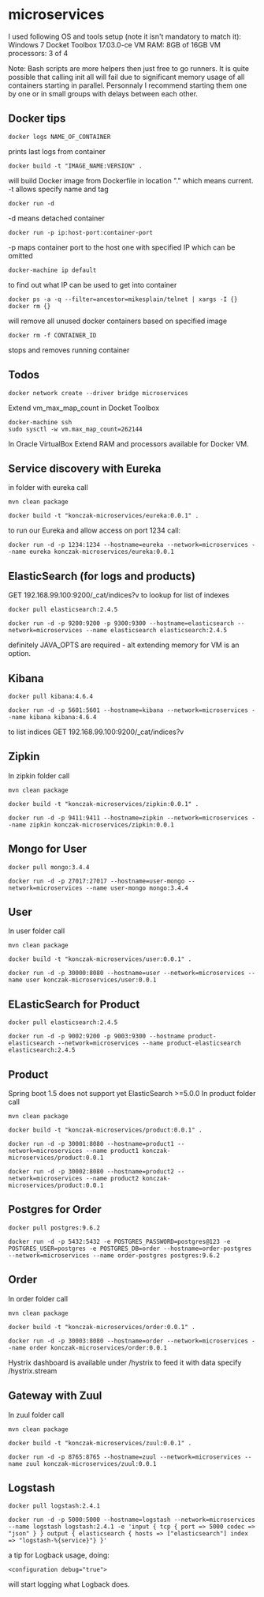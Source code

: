 # microservices

I used following OS and tools setup (note it isn't mandatory to match it):
Windows 7
Docket Toolbox 17.03.0-ce
VM RAM: 8GB of 16GB
VM processors: 3 of 4

Note: Bash scripts are more helpers then just free to go runners. It is quite possible that calling init all will fail due to significant memory usage of all containers starting in parallel. Personnaly I recommend starting them one by one or in small groups with delays between each other.

## Docker tips

~~~
docker logs NAME_OF_CONTAINER
~~~

prints last logs from container

~~~
docker build -t "IMAGE_NAME:VERSION" .
~~~

will build Docker image from Dockerfile in location "." which means current.
-t allows specify name and tag

~~~
docker run -d
~~~

-d means detached container

~~~
docker run -p ip:host-port:container-port
~~~

-p maps container port to the host one with specified IP which can be omitted

~~~
docker-machine ip default
~~~

to find out what IP can be used to get into container

~~~
docker ps -a -q --filter=ancestor=mikesplain/telnet | xargs -I {} docker rm {}
~~~
will remove all unused docker containers based on specified image

~~~
docker rm -f CONTAINER_ID
~~~
stops and removes running container

## Todos

~~~
docker network create --driver bridge microservices
~~~

Extend vm_max_map_count in Docket Toolbox

~~~
docker-machine ssh
sudo sysctl -w vm.max_map_count=262144
~~~

In Oracle VirtualBox
Extend RAM and processors available for Docker VM.

## Service discovery with Eureka

in folder with eureka call

~~~
mvn clean package
~~~

~~~
docker build -t "konczak-microservices/eureka:0.0.1" .
~~~

to run our Eureka and allow access on port 1234 call:

~~~
docker run -d -p 1234:1234 --hostname=eureka --network=microservices --name eureka konczak-microservices/eureka:0.0.1
~~~

## ElasticSearch (for logs and products)

GET 192.168.99.100:9200/_cat/indices?v
	to lookup for list of indexes

~~~
docker pull elasticsearch:2.4.5
~~~

~~~
docker run -d -p 9200:9200 -p 9300:9300 --hostname=elasticsearch --network=microservices --name elasticsearch elasticsearch:2.4.5
~~~

definitely JAVA_OPTS are required - alt extending memory for VM is an option.

## Kibana

~~~
docker pull kibana:4.6.4
~~~

~~~
docker run -d -p 5601:5601 --hostname=kibana --network=microservices --name kibana kibana:4.6.4
~~~

to list indices GET 192.168.99.100:9200/_cat/indices?v

## Zipkin
In zipkin folder call

~~~
mvn clean package
~~~

~~~
docker build -t "konczak-microservices/zipkin:0.0.1" .
~~~

~~~
docker run -d -p 9411:9411 --hostname=zipkin --network=microservices --name zipkin konczak-microservices/zipkin:0.0.1
~~~

## Mongo for User
~~~
docker pull mongo:3.4.4
~~~

~~~
docker run -d -p 27017:27017 --hostname=user-mongo --network=microservices --name user-mongo mongo:3.4.4
~~~

## User
In user folder call

~~~
mvn clean package
~~~

~~~
docker build -t "konczak-microservices/user:0.0.1" .
~~~

~~~
docker run -d -p 30000:8080 --hostname=user --network=microservices --name user konczak-microservices/user:0.0.1
~~~

## ELasticSearch for Product
~~~
docker pull elasticsearch:2.4.5
~~~

~~~
docker run -d -p 9002:9200 -p 9003:9300 --hostname product-elasticsearch --network=microservices --name product-elasticsearch elasticsearch:2.4.5
~~~

## Product
Spring boot 1.5 does not support yet ElasticSearch >=5.0.0
In product folder call

~~~
mvn clean package
~~~

~~~
docker build -t "konczak-microservices/product:0.0.1" .
~~~

~~~
docker run -d -p 30001:8080 --hostname=product1 --network=microservices --name product1 konczak-microservices/product:0.0.1
~~~

~~~
docker run -d -p 30002:8080 --hostname=product2 --network=microservices --name product2 konczak-microservices/product:0.0.1
~~~

## Postgres for Order

~~~
docker pull postgres:9.6.2
~~~

~~~
docker run -d -p 5432:5432 -e POSTGRES_PASSWORD=postgres@123 -e POSTGRES_USER=postgres -e POSTGRES_DB=order --hostname=order-postgres --network=microservices --name order-postgres postgres:9.6.2
~~~

## Order
In order folder call

~~~
mvn clean package
~~~

~~~
docker build -t "konczak-microservices/order:0.0.1" .
~~~

~~~
docker run -d -p 30003:8080 --hostname=order --network=microservices --name order konczak-microservices/order:0.0.1
~~~

Hystrix dashboard is available under /hystrix to feed it with data specify /hystrix.stream

## Gateway with Zuul
In zuul folder call

~~~
mvn clean package
~~~

~~~
docker build -t "konczak-microservices/zuul:0.0.1" .
~~~

~~~
docker run -d -p 8765:8765 --hostname=zuul --network=microservices --name zuul konczak-microservices/zuul:0.0.1
~~~

## Logstash

~~~
docker pull logstash:2.4.1
~~~

~~~
docker run -d -p 5000:5000 --hostname=logstash --network=microservices --name logstash logstash:2.4.1 -e 'input { tcp { port => 5000 codec => "json" } } output { elasticsearch { hosts => ["elasticsearch"] index => "logstash-%{service}"} }'
~~~

a tip for Logback usage, doing:

~~~
<configuration debug="true">
~~~

will start logging what Logback does.